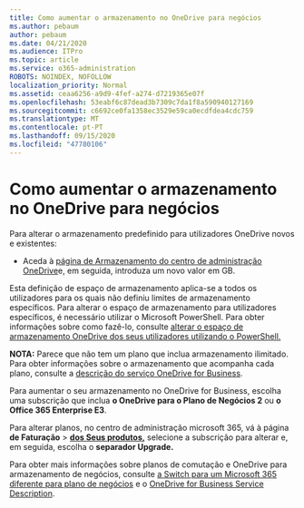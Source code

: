 ```yaml
---
title: Como aumentar o armazenamento no OneDrive para negócios
ms.author: pebaum
author: pebaum
ms.date: 04/21/2020
ms.audience: ITPro
ms.topic: article
ms.service: o365-administration
ROBOTS: NOINDEX, NOFOLLOW
localization_priority: Normal
ms.assetid: ceaa6256-a9d9-4fef-a274-d7219365e07f
ms.openlocfilehash: 53eabf6c87dead3b7309c7da1f8a590940127169
ms.sourcegitcommit: c6692ce0fa1358ec3529e59ca0ecdfdea4cdc759
ms.translationtype: MT
ms.contentlocale: pt-PT
ms.lasthandoff: 09/15/2020
ms.locfileid: "47780106"
---
```

# <a name="how-to-increase-storage-in-onedrive-for-business"></a>Como aumentar o armazenamento no OneDrive para negócios

Para alterar o armazenamento predefinido para utilizadores OneDrive novos e existentes:
  
- Aceda à [página de Armazenamento do centro de administração OneDrive](https://admin.onedrive.com/?v=StorageSettings)e, em seguida, introduza um novo valor em GB.

Esta definição de espaço de armazenamento aplica-se a todos os utilizadores para os quais não definiu limites de armazenamento específicos. Para alterar o espaço de armazenamento para utilizadores específicos, é necessário utilizar o Microsoft PowerShell. Para obter informações sobre como fazê-lo, consulte [alterar o espaço de armazenamento OneDrive dos seus utilizadores utilizando o PowerShell.](https://go.microsoft.com/fwlink/?linkid=866402)

**NOTA:** Parece que não tem um plano que inclua armazenamento ilimitado. Para obter informações sobre o armazenamento que acompanha cada plano, consulte a [descrição do serviço OneDrive for Business](https://go.microsoft.com/fwlink/p/?LinkID=826071).
  
Para aumentar o seu armazenamento no OneDrive for Business, escolha uma subscrição que inclua **o OneDrive para o Plano de Negócios 2** ou **o Office 365 Enterprise E3**. 
  
Para alterar planos, no centro de administração microsoft 365, vá à página **de Faturação** \> **[dos Seus produtos,](https://go.microsoft.com/fwlink/p/?linkid=842054)** selecione a subscrição para alterar e, em seguida, escolha o **separador Upgrade.**
  
Para obter mais informações sobre planos de comutação e OneDrive para armazenamento de negócios, consulte [a Switch para um Microsoft 365 diferente para plano de negócios](https://go.microsoft.com/fwlink/?LinkId=2031117) e o [OneDrive for Business Service Description](https://go.microsoft.com/fwlink/p/?LinkId-2031122).